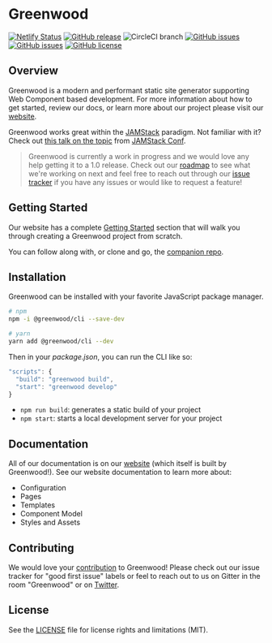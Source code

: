 # Greenwood
[![Netlify Status](https://api.netlify.com/api/v1/badges/6758148c-5c38-44d8-b908-ca0a1dad0f7c/deploy-status)](https://app.netlify.com/sites/elastic-blackwell-3aef44/deploys)
[![GitHub release](https://img.shields.io/github/tag/ProjectEvergreen/greenwood.svg)](https://github.com/ProjectEvergreen/greenwood/tags)
![CircleCI branch](https://img.shields.io/circleci/project/github/ProjectEvergreen/greenwood/master.svg?style=plastic)
[![GitHub issues](https://img.shields.io/github/issues-raw/ProjectEvergreen/greenwood.svg)](https://github.com/ProjectEvergreen/greenwood/issues)
[![GitHub issues](https://img.shields.io/github/issues-pr-raw/ProjectEvergreen/greenwood.svg)](https://github.com/ProjectEvergreen/greenwood/issues)
[![GitHub license](https://img.shields.io/badge/license-MIT-blue.svg)](https://raw.githubusercontent.com/ProjectEvergreen/greenwood/master/LICENSE.md)

## Overview
Greenwood is a modern and performant static site generator supporting Web Component based development.  For more information about how to get started, review our docs, or learn more about our project please visit our [website](https://www.greenwoodjs.io/).

Greenwood works great within the [JAMStack](https://jamstack.org/) paradigm.  Not familiar with it?  Check out [this talk on the topic](https://www.youtube.com/watch?v=grSxHfGoaeg) from [JAMStack Conf](https://jamstackconf.com/).

> Greenwood is currently a work in progress and we would love any help getting it to a 1.0 release.  Check out our [roadmap](https://github.com/ProjectEvergreen/greenwood/projects) to see what we're working on next and feel free to reach out through our [issue tracker](https://github.com/ProjectEvergreen/greenwood/issues) if you have any issues or would like to request a feature!

## Getting Started
Our website has a complete [Getting Started](http://www.greenwoodjs.io/getting-started) section that will walk you through creating a Greenwood project from scratch.

You can follow along with, or clone and go, the [companion repo](https://github.com/thescientist13/greenwood-getting-started).

## Installation
Greenwood can be installed with your favorite JavaScript package manager.
```bash
# npm
npm -i @greenwood/cli --save-dev

# yarn
yarn add @greenwood/cli --dev
```

Then in your _package.json_, you can run the CLI like so:
```javascript
"scripts": {
  "build": "greenwood build",
  "start": "greenwood develop"
}
```

- `npm run build`: generates a static build of your project
- `npm start`: starts a local development server for your project

## Documentation
All of our documentation is on our [website](https://www.greenwoodjs.io/) (which itself is built by Greenwood!).  See our website documentation to learn more about:
- Configuration
- Pages
- Templates
- Component Model
- Styles and Assets

## Contributing
We would love your [contribution](.github/CONTRIBUTING.md) to Greenwood!  Please check out our issue tracker for "good first issue" labels or feel to reach out to us on Gitter in the room "Greenwood" or on [Twitter](https://twitter.com/PrjEvergreen).

## License
See the [LICENSE](LICENSE.md) file for license rights and limitations (MIT).
